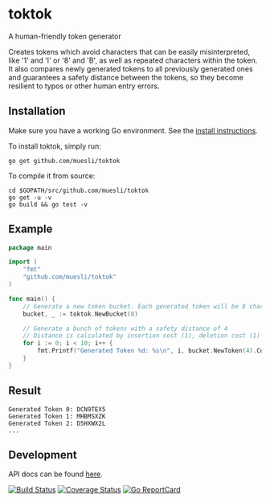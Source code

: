 toktok
======

A human-friendly token generator

Creates tokens which avoid characters that can be easily misinterpreted, like '1' and 'I' or '8' and 'B', as well as
repeated characters within the token. It also compares newly generated tokens to all previously generated ones and
guarantees a safety distance between the tokens, so they become resilient to typos or other human entry errors.

## Installation

Make sure you have a working Go environment. See the [install instructions](http://golang.org/doc/install.html).

To install toktok, simply run:

    go get github.com/muesli/toktok

To compile it from source:

    cd $GOPATH/src/github.com/muesli/toktok
    go get -u -v
    go build && go test -v

## Example
```go
package main

import (
	"fmt"
	"github.com/muesli/toktok"
)

func main() {
	// Generate a new token bucket. Each generated token will be 8 characters long
	bucket, _ := toktok.NewBucket(8)

	// Generate a bunch of tokens with a safety distance of 4
    // Distance is calculated by insertion cost (1), deletion cost (1) and substitution cost (2)
	for i := 0; i < 10; i++ {
		fmt.Printf("Generated Token %d: %s\n", i, bucket.NewToken(4).Code)
	}
}
```

## Result
```
Generated Token 0: DCN9TEX5
Generated Token 1: MHBMSXZK
Generated Token 2: D5HXWX2L
...
```

## Development

API docs can be found [here](http://godoc.org/github.com/muesli/toktok).

[![Build Status](https://secure.travis-ci.org/muesli/toktok.png)](http://travis-ci.org/muesli/toktok)
[![Coverage Status](https://coveralls.io/repos/github/muesli/toktok/badge.svg?branch=master)](https://coveralls.io/github/muesli/toktok?branch=master)
[![Go ReportCard](http://goreportcard.com/badge/muesli/toktok)](http://goreportcard.com/report/muesli/toktok)
